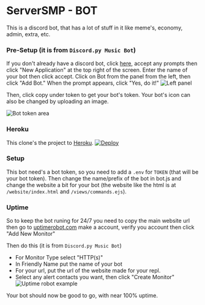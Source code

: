 # ServerSMP - BOT

This is a discord bot, that has a lot of stuff in it like meme's, economy, admin, extra, etc.

### Pre-Setup (it is from ```Discord.py Music Bot```)

If you don't already have a discord bot, click [here](https://discordapp.com/developers/), accept any prompts then click "New Application" at the top right of the screen.  Enter the name of your bot then click accept.  Click on Bot from the panel from the left, then click "Add Bot."  When the prompt appears, click "Yes, do it!"
![Left panel](https://i.imgur.com/hECJYWK.png)

Then, click copy under token to get your bot's token. Your bot's icon can also be changed by uploading an image.

![Bot token area](https://i.imgur.com/da0ktMC.png)

### Heroku
This clone's the project to [Heroku](https://heroku.com/).
[![Deploy](https://www.herokucdn.com/deploy/button.svg)](https://heroku.com/deploy)

### Setup

This bot need's a bot token, so you need to add a ```.env``` for ```TOKEN``` (that will be your bot token). Then change the name/prefix of the bot in bot.js and change the website a bit for your bot (the website like the html is at ```/website/index.html``` and ```/views/commands.ejs```).

### Uptime

So to keep the bot runing for 24/7 you need to copy the main website url then go to [uptimerobot.com](https://uptimerobot.com/) make a account, verify you account then click "Add New Monitor"

Then do this (it is from ```Discord.py Music Bot```)

+ For Monitor Type select "HTTP(s)"
+ In Friendly Name put the name of your bot
+ For your url, put the url of the website made for your repl.
+ Select any alert contacts you want, then click "Create Monitor"
![Uptime robot example](https://i.imgur.com/Qd9LXEy.png)


Your bot should now be good to go, with near 100% uptime.
